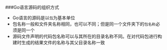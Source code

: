 ###Go语言源码的组织方式
* Go语言的源码是以``包``为基本单位
* 包名称一般和文件夹名称相同，也可以不同；但是同一个文件夹下的``包名称``必须是同一个
* 源码文件声明的代码包名称可以与其所在的目录名称不同。在对代码包进行构建时生成的结果文件的名称与其父目录名称一致